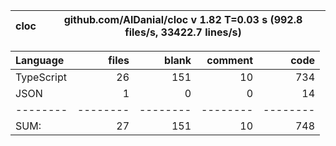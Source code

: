 
cloc|github.com/AlDanial/cloc v 1.82  T=0.03 s (992.8 files/s, 33422.7 lines/s)
--- | ---

Language|files|blank|comment|code
:-------|-------:|-------:|-------:|-------:
TypeScript|26|151|10|734
JSON|1|0|0|14
--------|--------|--------|--------|--------
SUM:|27|151|10|748
